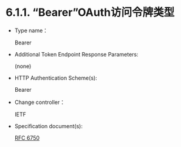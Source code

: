 6.1.1. “Bearer”OAuth访问令牌类型
=============================
- Type name：

  Bearer
- Additional Token Endpoint Response Parameters:

  (none)
- HTTP Authentication Scheme(s):

  Bearer
- Change controller：

  IETF
- Specification document(s):

  [RFC 6750][RFC6750]
  
[RFC6750]: http://tools.ietf.org/html/rfc6750 "OAuth 2.0授权框架：不记名令牌用法"